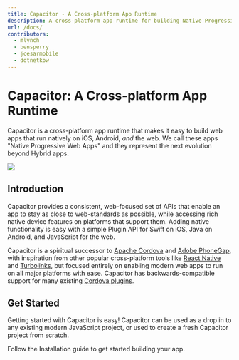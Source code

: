 ```yaml
---
title: Capacitor - A Cross-platform App Runtime
description: A cross-platform app runtime for building Native Progressive Web Apps for iOS, Android, and beyond
url: /docs/
contributors:
  - mlynch
  - bensperry
  - jcesarmobile
  - dotnetkow
---
```


# Capacitor: A Cross-platform App Runtime

<p class="intro">Capacitor is a cross-platform app runtime that makes it easy to build web apps that run natively on iOS, Android, <em>and</em> the web. We call these apps "Native Progressive Web Apps" and they represent the next evolution beyond Hybrid apps.</p>

<img src="/assets/img/docs/capacitor-index.png" style="max-height: 360px" />

## Introduction

Capacitor provides a consistent, web-focused set of APIs that enable an app to stay as close to web-standards as possible, while accessing rich native device features on platforms that support them. Adding native functionality is easy with a simple Plugin API for Swift on iOS, Java on Android, and JavaScript for the web.

Capacitor is a spiritual successor to [Apache Cordova](https://cordova.apache.org/) and [Adobe PhoneGap](https://phonegap.com/), with inspiration from other popular cross-platform tools like [React Native](http://facebook.github.io/react-native/) and [Turbolinks](https://github.com/turbolinks/turbolinks), but focused entirely on enabling modern web apps to run on all major platforms with ease. Capacitor has backwards-compatible support for many existing [Cordova plugins](https://cordova.apache.org/plugins/).

## Get Started

Getting started with Capacitor is easy! Capacitor can be used as a drop in to any existing modern JavaScript project, or used to create a fresh Capacitor project from scratch.

Follow the <stencil-route-link url="/docs/getting-started">Installation</stencil-route-link> guide to get started building your app.
